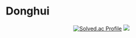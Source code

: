 # Donghui
<div align="center">
  

[![Solved.ac Profile](http://mazassumnida.wtf/api/v2/generate_badge?boj=dmsrud1501222)](https://solved.ac/tnqlsdld1/) <img src="http://mazandi.herokuapp.com/api?handle=dmsrud1501222&theme=dark"/>
